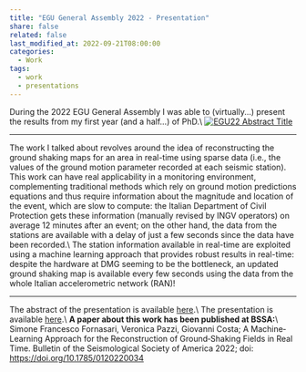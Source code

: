 ```yaml
---
title: "EGU General Assembly 2022 - Presentation"
share: false
related: false
last_modified_at: 2022-09-21T08:00:00
categories:
  - Work
tags:
  - work
  - presentations
---
```


During the 2022 EGU General Assembly I was able to (virtually...) present the results from my first year (and a half...) of PhD.\\
<a href="https://doi.org/10.5194/egusphere-egu22-2673" rel="some text">![EGU22 Abstract Title](/assets/img/egu22.PNG "EGU22 Abstract Title")</a>

---

The work I talked about revolves around the idea of reconstructing the ground shaking maps for an area in real-time using sparse data (i.e., the values of the ground motion parameter recorded at each seismic station).
This work can have real applicability in a monitoring environment, complementing traditional methods which rely on ground motion predictions equations and thus require information about the magnitude and location of the event, which are slow to compute: the Italian Department of Civil Protection gets these information (manually revised by INGV operators) on average 12 minutes after an event; on the other hand, the data from the stations are available with a delay of just a few seconds since the data have been  recorded.\\
The station information available in real-time are exploited using a machine learning approach that provides robust results in real-time: despite the hardware at DMG seeming to be the bottleneck, an updated ground shaking map is available every few seconds using the data from the whole Italian accelerometric network (RAN)!

---

The abstract of the presentation  is available [here](https://doi.org/10.5194/egusphere-egu22-2673).\\
The presentation is available [here](https://sffornasari.github.io/presentations/egu22/).\\
**A paper about this work has been published at BSSA:**\\
Simone Francesco Fornasari, Veronica Pazzi, Giovanni Costa; A Machine‐Learning Approach for the Reconstruction of Ground‐Shaking Fields in Real Time. Bulletin of the Seismological Society of America 2022; doi: https://doi.org/10.1785/0120220034


